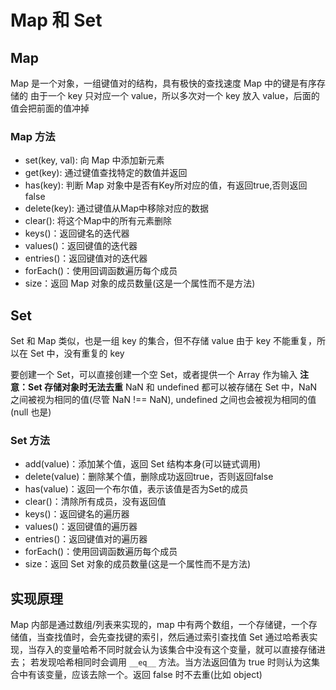 # Map 和 Set

## Map

Map 是一个对象，一组键值对的结构，具有极快的查找速度
Map 中的键是有序存储的
由于一个 key 只对应一个 value，所以多次对一个 key 放入 value，后面的值会把前面的值冲掉

### Map 方法

- set(key, val): 向 Map 中添加新元素
- get(key): 通过键值查找特定的数值并返回
- has(key): 判断 Map 对象中是否有Key所对应的值，有返回true,否则返回false
- delete(key): 通过键值从Map中移除对应的数据
- clear(): 将这个Map中的所有元素删除
- keys()：返回键名的迭代器
- values()：返回键值的迭代器
- entries()：返回键值对的迭代器
- forEach()：使用回调函数遍历每个成员
- size：返回 Map 对象的成员数量(这是一个属性而不是方法)

## Set

Set 和 Map 类似，也是一组 key 的集合，但不存储 value
由于 key 不能重复，所以在 Set 中，没有重复的 key

要创建一个 Set，可以直接创建一个空 Set，或者提供一个 Array 作为输入
**注意：Set 存储对象时无法去重**
NaN 和 undefined 都可以被存储在 Set 中，NaN 之间被视为相同的值(尽管 NaN !== NaN), undefined 之间也会被视为相同的值(null 也是)

### Set 方法

- add(value)：添加某个值，返回 Set 结构本身(可以链式调用)
- delete(value)：删除某个值，删除成功返回true，否则返回false
- has(value)：返回一个布尔值，表示该值是否为Set的成员
- clear()：清除所有成员，没有返回值
- keys()：返回键名的遍历器
- values()：返回键值的遍历器
- entries()：返回键值对的遍历器
- forEach()：使用回调函数遍历每个成员
- size：返回 Set 对象的成员数量(这是一个属性而不是方法)

## 实现原理

Map 内部是通过数组/列表来实现的，map 中有两个数组，一个存储键，一个存储值，当查找值时，会先查找键的索引，然后通过索引查找值
Set 通过哈希表实现，当存入的变量哈希不同时就会认为该集合中没有这个变量，就可以直接存储进去；
若发现哈希相同时会调用 `__eq__` 方法。当方法返回值为 true 时则认为这集合中有该变量，应该去除一个。返回 false 时不去重(比如 object)
